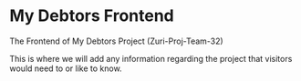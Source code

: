 # My Debtors Frontend
The Frontend of My Debtors Project (Zuri-Proj-Team-32)

This is where we will add any information regarding the project that visitors would need to or like to know.
